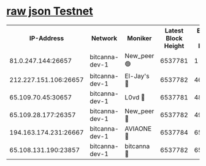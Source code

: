 [raw json Testnet](https://rpc-check.bcat.stavr.tech/bcat/rpc-bcat-result.json)
=


<table><tr><th>IP-Address</th><th>Network</th><th>Moniker</th><th>Latest Block Height</th><th>Earliest Block Height</th><th>Catching Up</th><th>Tx Index</th><th>Voting Power</th><th>Scan Time</th></tr><tr><td>81.0.247.144:26657</td><td>bitcanna-dev-1</td><td>New_peer 🟢</td><td>6537781</td><td>1</td><td>False</td><td>on</td><td>0</td><td>2024-02-21T06:08:43.927892804UTC</td></tr><tr><td>212.227.151.106:26657</td><td>bitcanna-dev-1</td><td>El-Jay's 🔴</td><td>6537782</td><td>4670391</td><td>False</td><td>on</td><td>2218164</td><td>2024-02-21T06:08:50.712349403UTC</td></tr><tr><td>65.109.70.45:30657</td><td>bitcanna-dev-1</td><td>L0vd 🔴</td><td>6537781</td><td>4828155</td><td>False</td><td>on</td><td>307920</td><td>2024-02-21T06:08:44.243748235UTC</td></tr><tr><td>65.109.28.177:26357</td><td>bitcanna-dev-1</td><td>New_peer 🔴</td><td>6537782</td><td>4952911</td><td>False</td><td>on</td><td>2237067</td><td>2024-02-21T06:08:51.062953133UTC</td></tr><tr><td>194.163.174.231:26667</td><td>bitcanna-dev-1</td><td>AVIAONE 🔴</td><td>6537784</td><td>6533291</td><td>False</td><td>on</td><td>1949865</td><td>2024-02-21T06:08:59.944647210UTC</td></tr><tr><td>65.108.131.190:23857</td><td>bitcanna-dev-1</td><td>bitcanna 🔴</td><td>6537782</td><td>6533782</td><td>False</td><td>off</td><td>378446</td><td>2024-02-21T06:08:51.405538466UTC</td></tr></table>